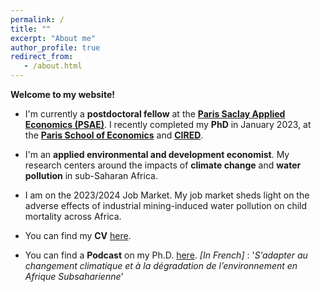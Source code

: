 ```yaml
---
permalink: /
title: ""
excerpt: "About me"
author_profile: true
redirect_from: 
   - /about.html
---
```


__Welcome to my website!__

* I'm currently a __postdoctoral fellow__ at the <a href="https://www.agroparistech.fr/recherche/unites-recherche/paris-saclay-applied-economics-psae">__Paris Saclay Applied Economics (PSAE)__</a>. I recently completed my __PhD__ in January 2023, at the <a href="https://www.parisschoolofeconomics.eu/en/">__Paris School of Economics__</a> and <a href="https://www.centre-cired.fr/en/">__CIRED__</a>.


* I'm an __applied environmental and development economist__. My research centers around the impacts of __climate change__ and __water pollution__ in sub-Saharan Africa.

* I am on the 2023/2024 Job Market. My job market sheds light on the adverse effects of industrial mining-induced water pollution on child mortality across Africa.

* You can find my __CV__ <a href="http://melaniegittard.github.io/files/CV_GITTARD.pdf">here</a>.

*  You can find a __Podcast__ on my Ph.D. <a href="https://ingenius.ecoledesponts.fr/articles/sadapter-au-changement-climatique-et-a-la-degradation-de-lenvironnement-en-afrique-subsaharienne/">here</a>.
  _[In French]_ :  '_S’adapter au changement climatique et à la dégradation de l’environnement en Afrique Subsaharienne_'
